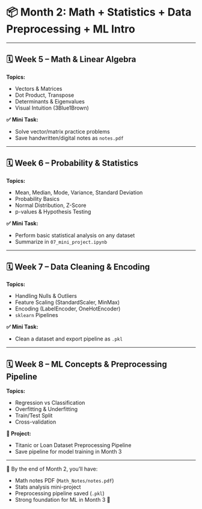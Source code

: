 # 📦 Month 2: Math + Statistics + Data Preprocessing + ML Intro

---

## 🗓️ Week 5 – Math & Linear Algebra
**Topics:**
- Vectors & Matrices
- Dot Product, Transpose
- Determinants & Eigenvalues
- Visual Intuition (3Blue1Brown)

**✅ Mini Task:**
- Solve vector/matrix practice problems
- Save handwritten/digital notes as `notes.pdf`

---

## 🗓️ Week 6 – Probability & Statistics
**Topics:**
- Mean, Median, Mode, Variance, Standard Deviation
- Probability Basics
- Normal Distribution, Z-Score
- p-values & Hypothesis Testing

**✅ Mini Task:**
- Perform basic statistical analysis on any dataset
- Summarize in `07_mini_project.ipynb`

---

## 🗓️ Week 7 – Data Cleaning & Encoding
**Topics:**
- Handling Nulls & Outliers
- Feature Scaling (StandardScaler, MinMax)
- Encoding (LabelEncoder, OneHotEncoder)
- `sklearn` Pipelines

**✅ Mini Task:**
- Clean a dataset and export pipeline as `.pkl`

---

## 🗓️ Week 8 – ML Concepts & Preprocessing Pipeline
**Topics:**
- Regression vs Classification
- Overfitting & Underfitting
- Train/Test Split
- Cross-validation

**🎯 Project:**
- Titanic or Loan Dataset Preprocessing Pipeline
- Save pipeline for model training in Month 3

---

📌 By the end of Month 2, you’ll have:
- Math notes PDF (`Math_Notes/notes.pdf`)
- Stats analysis mini-project
- Preprocessing pipeline saved (`.pkl`)
- Strong foundation for ML in Month 3 🚀
